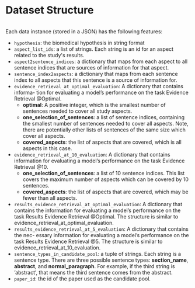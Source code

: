 # Dataset Structure

```{note} Evidence Bench's train, dev, and test split all have the same structure.
```

Each data instance (stored in a JSON) has the following features:

- ```hypothesis```: the biomedical hypothesis in string format
- ```aspect_list_ids```: a list of strings. Each string is an id for an aspect related to the study's results.
- ```aspect2sentence_indices```: a dictionary that maps from each aspect to all sentence indices that are sources of information for that aspect.
- ```sentence_index2aspects```: a dictionary that maps from each sentence index to all aspects that this sentence is a source of information for.
- ```evidence_retrieval_at_optimal_evaluation```: A dictionary that contains informa- tion for evaluating a model’s performance on the task Evidence Retrieval @Optimal.
    - **optimal**: A positive integer, which is the smallest number of sentences needed to cover all study aspects.
    - **one_selection_of_sentences**: a list of sentence indices, containing the smallest number of sentences needed to cover all aspects. Note, there are potentially other lists of sentences of the same size which cover all aspects.
    - **covered_aspects**: the list of aspects that are covered, which is all aspects in this case.
- `evidence_retrieval_at_10_evaluation`: A dictionary that contains information for evaluating a model’s performance on the task Evidence Retrieval @10.
    - **one_selection_of_sentences**: a list of 10 sentence indices. This list covers the maximum number of aspects which can be covered by 10 sentences.
    - **covered_aspects**: the list of aspects that are covered, which may be fewer than all aspects.
- ```results_evidence_retrieval_at_optimal_evaluation```: A dictionary that contains the information for evaluating a model’s performance on the task Results Evidence Retrieval @Optimal. The structure is similar to evidence_retrieval_at_optimal_evaluation.
- `results_evidence_retrieval_at_5_evaluation`: A dictionary that contains the nec- essary information for evaluating a model’s performance on the task Results Evidence Retrieval @5. The structure is similar to evidence_retrieval_at_10_evaluation.
- `sentence_types_in_candidate_pool`: a tuple of strings. Each string is a sentence type. There are three possible sentence types: **section_name**, **abstract**, and **normal_paragraph**. For example, if the third string is ’abstract’, that means the third sentence comes from the abstract.
- `paper_id`: the id of the paper used as the candidate pool.
